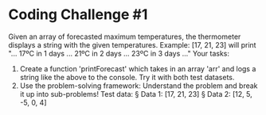 # Coding Challenge #1

Given an array of forecasted maximum temperatures, the thermometer displays a
string with the given temperatures. Example: [17, 21, 23] will print "... 17ºC in 1
days ... 21ºC in 2 days ... 23ºC in 3 days ..."
Your tasks:

1. Create a function 'printForecast' which takes in an array 'arr' and logs a
   string like the above to the console. Try it with both test datasets.
2. Use the problem-solving framework: Understand the problem and break it up
   into sub-problems!
   Test data:
   § Data 1: [17, 21, 23]
   § Data 2: [12, 5, -5, 0, 4]
